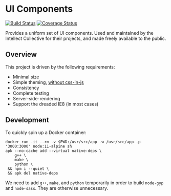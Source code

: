 # UI Components #

[![Build Status](https://travis-ci.org/intellect-collective/ui.svg?branch=master)](https://travis-ci.org/intellect-collective/ui) [![Coverage Status](https://coveralls.io/repos/github/intellect-collective/ui/badge.svg?branch=master)](https://coveralls.io/github/intellect-collective/ui?branch=master)

Provides a uniform set of UI components. Used and maintained by the Intellect Collective for their projects, and made freely available to the public.


## Overview ##

This project is driven by the following requirements:

* Minimal size
* Simple theming, [without css-in-js]()
* Consistency
* Complete testing
* Server-side-rendering
* Support the dreaded IE8 (in most cases)


## Development ##

To quickly spin up a Docker container:

```
docker run -it --rm -v $PWD:/usr/src/app -w /usr/src/app -p '3000:3000' node:11-alpine sh
apk --no-cache add --virtual native-deps \
    g++ \
    make \
    python \
 && npm i --quiet \
 && apk del native-deps
```

We need to add `g++`, `make`, and `python` temporarily in order to build `node-gyp` and `node-sass`. They are otherwise unnecessary.